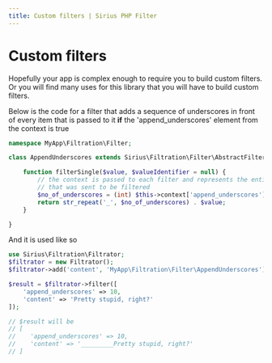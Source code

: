 ```yaml
---
title: Custom filters | Sirius PHP Filter
---
```


# Custom filters

Hopefully your app is complex enough to require you to build custom filters. Or you will find many uses for this library that you will have to build custom filters.

Below is the code for a filter that adds a sequence of underscores in front of every item that is passed to it **if** the 'append_underscores' element from the context is true

```php
namespace MyApp\Filtration\Filter;

class AppendUnderscores extends Sirius\Filtration\Filter\AbstractFilter {

    function filterSingle($value, $valueIdentifier = null) {
        // the context is passed to each filter and represents the entire dataset 
        // that was sent to be filtered 
        $no_of_underscores = (int) $this->context['append_underscores']
        return str_repeat('_', $no_of_underscores) . $value;
    }

}
```

And it is used like so

```php
use Sirius\Filtration\Filtrator;
$filtrator = new Filtrator();
$filtrator->add('content', 'MyApp\Filtration\Filter\AppendUnderscores');

$result = $filtrator->filter([
    'append_underscores' => 10,
    'content' => 'Pretty stupid, right?'
]);

// $result will be
// [
//    'append_underscores' => 10,
//    'content' => '_________Pretty stupid, right?'
// ]
```